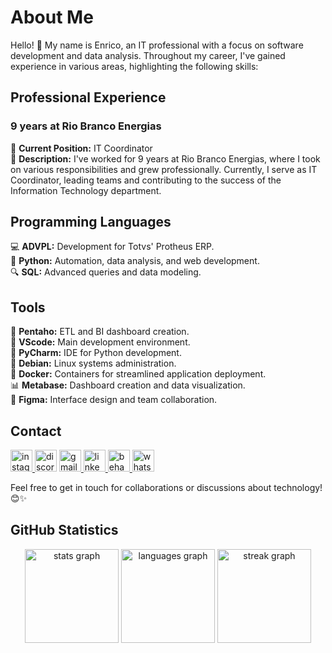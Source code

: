 # About Me

Hello! 👋 My name is Enrico, an IT professional with a focus on software development and data analysis. Throughout my career, I've gained experience in various areas, highlighting the following skills:

## Professional Experience

### 9 years at Rio Branco Energias

👔 **Current Position:** IT Coordinator  
🚀 **Description:** I've worked for 9 years at Rio Branco Energias, where I took on various responsibilities and grew professionally. Currently, I serve as IT Coordinator, leading teams and contributing to the success of the Information Technology department.

## Programming Languages

💻 **ADVPL:** Development for Totvs' Protheus ERP.  
🐍 **Python:** Automation, data analysis, and web development.  
🔍 **SQL:** Advanced queries and data modeling.

## Tools

🔧 **Pentaho:** ETL and BI dashboard creation.  
💼 **VScode:** Main development environment.  
🐍 **PyCharm:** IDE for Python development.  
🐧 **Debian:** Linux systems administration.  
🐳 **Docker:** Containers for streamlined application deployment.  
📊 **Metabase:** Dashboard creation and data visualization.  
🎨 **Figma:** Interface design and team collaboration.

## Contact
<div align="left">
 <a href="https://www.instagram.com/enrico.asc/"> <img src="https://img.shields.io/static/v1?message=Instagram&logo=instagram&label=&color=E4405F&logoColor=white&labelColor=&style=for-the-badge" height="35" alt="instagram logo" /> </a>
 <a href="https://discord.gg/7MptDGMD">
 <img src="https://img.shields.io/static/v1?message=Discord&logo=discord&label=&color=7289DA&logoColor=white&labelColor=&style=for-the-badge" height="35" alt="discord logo"  /></a>
 <a href="mailto:enricoasc@gmail.com">
  <img src="https://img.shields.io/static/v1?message=Gmail&logo=gmail&label=&color=D14836&logoColor=white&labelColor=&style=for-the-badge" height="35" alt="gmail logo"  /> </a>
 <a href="https://www.linkedin.com/in/enrico-augusto-42072618b/">
  <img src="https://img.shields.io/static/v1?message=LinkedIn&logo=linkedin&label=&color=0077B5&logoColor=white&labelColor=&style=for-the-badge" height="35" alt="linkedin logo"  /> </a>
 <a href="https://www.behance.net/enricoaugusto">
  <img src="https://img.shields.io/static/v1?message=Behance&logo=behance&label=&color=1769ff&logoColor=white&labelColor=&style=for-the-badge" height="35" alt="behance logo"  /> </a>
 <a href="https://wa.me/55034988926898">
  <img src="https://img.shields.io/static/v1?message=Whatsapp&logo=whatsapp&label=&color=25D366&logoColor=white&labelColor=&style=for-the-badge" height="35" alt="whatsapp logo"  /></a>
</div>

Feel free to get in touch for collaborations or discussions about technology! 😊✨

## GitHub Statistics
<div align="center">
  <img src="https://github-readme-stats.vercel.app/api?username=enricoasc&hide_title=false&hide_rank=false&show_icons=true&include_all_commits=true&count_private=true&disable_animations=false&theme=dracula&locale=en&hide_border=false" height="150" alt="stats graph"  />
  <img src="https://github-readme-stats.vercel.app/api/top-langs?username=enricoasc&locale=en&hide_title=false&layout=compact&card_width=320&langs_count=5&theme=dracula&hide_border=false" height="150" alt="languages graph"  />
  <img src="https://streak-stats.demolab.com?user=enricoasc&locale=en&mode=daily&theme=dracula&hide_border=false&border_radius=5" height="150" alt="streak graph"  />
</div> 


